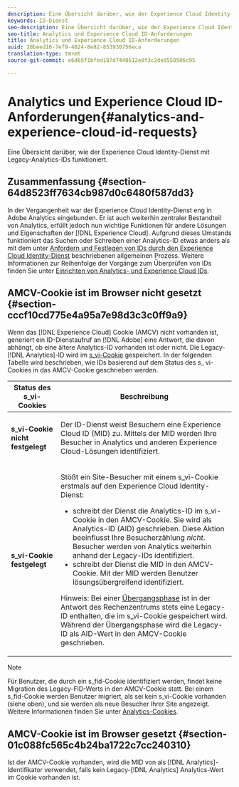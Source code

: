 ```yaml
---
description: Eine Übersicht darüber, wie der Experience Cloud Identity-Dienst mit Legacy-Analytics-IDs funktioniert.
keywords: ID-Dienst
seo-description: Eine Übersicht darüber, wie der Experience Cloud Identity-Dienst mit Legacy-Analytics-IDs funktioniert.
seo-title: Analytics und Experience Cloud ID-Anforderungen
title: Analytics und Experience Cloud ID-Anforderungen
uuid: 28beed16-7ef9-4824-8e82-853930756eca
translation-type: tm+mt
source-git-commit: e6d65f1bfed187d7440512e8f3c2de0550506c95

---
```



# Analytics und Experience Cloud ID-Anforderungen{#analytics-and-experience-cloud-id-requests}

Eine Übersicht darüber, wie der Experience Cloud Identity-Dienst mit Legacy-Analytics-IDs funktioniert.

## Zusammenfassung {#section-64d8523ff7634cb987d0c6480f587dd3}

In der Vergangenheit war der Experience Cloud Identity-Dienst eng in Adobe Analytics eingebunden. Er ist auch weiterhin zentraler Bestandteil von Analytics, erfüllt jedoch nun wichtige Funktionen für andere Lösungen und Eigenschaften der [!DNL Experience Cloud]. Aufgrund dieses Umstands funktioniert das Suchen oder Schreiben einer Analytics-ID etwas anders als mit dem unter [Anfordern und Festlegen von IDs durch den Experience Cloud Identity-Dienst](../../introduction/id-request.md#concept-2caacebb1d244402816760e9b8bcef6a) beschriebenen allgemeinen Prozess. Weitere Informationen zur Reihenfolge der Vorgänge zum Überprüfen von IDs finden Sie unter [Einrichten von Analytics- und Experience Cloud IDs](../../reference/analytics-reference/analytics-ids.md#concept-f381dd18ee184c6c8e48286937a161d6).

## AMCV-Cookie ist im Browser nicht gesetzt {#section-cccf10cd775e4a95a7e98d3c3c0ff9a9}

Wenn das [!DNL Experience Cloud] Cookie (AMCV) nicht vorhanden ist, generiert ein ID-Dienstaufruf an [!DNL Adobe] eine Antwort, die davon abhängt, ob eine ältere Analytics-ID vorhanden ist oder nicht. Die Legacy-[!DNL Analytics]-ID wird im [s_vi-Cookie](https://marketing.adobe.com/resources/help/en_US/whitepapers/cookies/?f=cookies_analytics.html) gespeichert. In der folgenden Tabelle wird beschrieben, wie IDs basierend auf dem Status des s_ vi-Cookies in das AMCV-Cookie geschrieben werden.

<table id="table_DC85FECE26DD424E841BA1059AF1E57F"> 
 <thead> 
  <tr> 
   <th colname="col1" class="entry"> Status des s_vi-Cookies </th> 
   <th colname="col2" class="entry"> Beschreibung </th> 
  </tr> 
 </thead>
 <tbody> 
  <tr> 
   <td colname="col1"> <p> <b> s_vi-Cookie nicht festgelegt</b> </p> </td> 
   <td colname="col2"> <p>Der ID-Dienst weist Besuchern eine <span class="keyword">Experience Cloud</span> ID (MID) zu. Mittels der MID werden Ihre Besucher in <span class="keyword">Analytics</span> und anderen <span class="keyword">Experience Cloud</span>-Lösungen identifiziert. </p> </td> 
  </tr> 
  <tr> 
   <td colname="col1"> <p> <b>s_vi-Cookie festgelegt</b> </p> </td> 
   <td colname="col2"> <p>Stößt ein Site-Besucher mit einem s_vi-Cookie erstmals auf den Experience Cloud Identity-Dienst: </p> 
    <ul id="ul_BE584810280D4874AF802A9247011787"> 
     <li id="li_AA395B09A3174AF78F3EC10053E2E4F5">schreibt der Dienst die <span class="keyword">Analytics</span>-ID im s_vi-Cookie in den AMCV-Cookie. Sie wird als <span class="keyword">Analytics</span>-ID (AID) geschrieben. Diese Aktion beeinflusst Ihre Besucherzählung <i>nicht</i>. Besucher werden von <span class="keyword">Analytics</span> weiterhin anhand der Legacy-IDs identifiziert. </li> 
     <li id="li_8735DE21FEA542BA8024109B8FE1E2ED">schreibt der Dienst die MID in den AMCV-Cookie. Mit der MID werden Benutzer lösungsübergreifend identifiziert. </li> 
    </ul> <p> <p>Hinweis: Bei einer <a href="../../reference/analytics-reference/grace-period.md" format="dita" scope="local">Übergangsphase</a> ist in der Antwort des Rechenzentrums stets eine Legacy-ID enthalten, die im s_vi-Cookie gespeichert wird. Während der Übergangsphase wird die Legacy-ID als AID-Wert in den AMCV-Cookie geschrieben. </p> </p> </td> 
  </tr> 
 </tbody> 
</table>

>[!NOTE]
>
>Für Benutzer, die durch ein s_fid-Cookie identifiziert werden, findet keine Migration des Legacy-FID-Werts in den AMCV-Cookie statt. Bei einem s_fid-Cookie werden Benutzer migriert, als sei kein s_vi-Cookie vorhanden (siehe oben), und sie werden als neue Besucher Ihrer Site angezeigt. Weitere Informationen finden Sie unter [Analytics-Cookies](https://marketing.adobe.com/resources/help/en_US/whitepapers/cookies/?f=cookies_analytics.html).

## AMCV-Cookie ist im Browser gesetzt {#section-01c088fc565c4b24ba1722c7cc240310}

Ist der AMCV-Cookie vorhanden, wird die MID von als [!DNL Analytics]-Identifikator verwendet, falls kein Legacy-[!DNL Analytics] Analytics-Wert im Cookie vorhanden ist.
